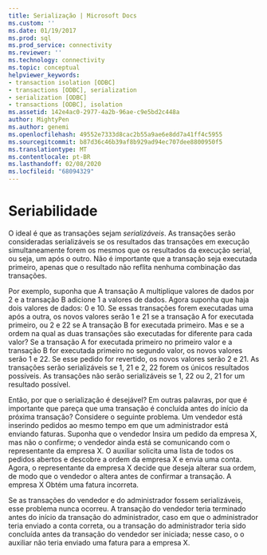 ```yaml
---
title: Serialização | Microsoft Docs
ms.custom: ''
ms.date: 01/19/2017
ms.prod: sql
ms.prod_service: connectivity
ms.reviewer: ''
ms.technology: connectivity
ms.topic: conceptual
helpviewer_keywords:
- transaction isolation [ODBC]
- transactions [ODBC], serialization
- serialization [ODBC]
- transactions [ODBC], isolation
ms.assetid: 142e4ac0-2977-4a2b-96ae-c9e5bd2c448a
author: MightyPen
ms.author: genemi
ms.openlocfilehash: 49552e7333d8cac2b55a9ae6e8dd7a41ff4c5955
ms.sourcegitcommit: b87d36c46b39af8b929ad94ec707dee8800950f5
ms.translationtype: MT
ms.contentlocale: pt-BR
ms.lasthandoff: 02/08/2020
ms.locfileid: "68094329"
---
```

# <a name="serializability"></a>Seriabilidade
O ideal é que as transações sejam *serializáveis*. As transações serão consideradas serializáveis se os resultados das transações em execução simultaneamente forem os mesmos que os resultados da execução serial, ou seja, um após o outro. Não é importante que a transação seja executada primeiro, apenas que o resultado não reflita nenhuma combinação das transações.  
  
 Por exemplo, suponha que A transação A multiplique valores de dados por 2 e a transação B adicione 1 a valores de dados. Agora suponha que haja dois valores de dados: 0 e 10. Se essas transações forem executadas uma após a outra, os novos valores serão 1 e 21 se a transação A for executada primeiro, ou 2 e 22 se A transação B for executada primeiro. Mas e se a ordem na qual as duas transações são executadas for diferente para cada valor? Se a transação A for executada primeiro no primeiro valor e a transação B for executada primeiro no segundo valor, os novos valores serão 1 e 22. Se esse pedido for revertido, os novos valores serão 2 e 21. As transações serão serializáveis se 1, 21 e 2, 22 forem os únicos resultados possíveis. As transações não serão serializáveis se 1, 22 ou 2, 21 for um resultado possível.  
  
 Então, por que o serialização é desejável? Em outras palavras, por que é importante que pareça que uma transação é concluída antes do início da próxima transação? Considere o seguinte problema. Um vendedor está inserindo pedidos ao mesmo tempo em que um administrador está enviando faturas. Suponha que o vendedor Insira um pedido da empresa X, mas não o confirme; o vendedor ainda está se comunicando com o representante da empresa X. O auxiliar solicita uma lista de todos os pedidos abertos e descobre a ordem da empresa X e envia uma conta. Agora, o representante da empresa X decide que deseja alterar sua ordem, de modo que o vendedor o altera antes de confirmar a transação. A empresa X Obtém uma fatura incorreta.  
  
 Se as transações do vendedor e do administrador fossem serializáveis, esse problema nunca ocorreu. A transação do vendedor teria terminado antes do início da transação do administrador, caso em que o administrador teria enviado a conta correta, ou a transação do administrador teria sido concluída antes da transação do vendedor ser iniciada; nesse caso, o o auxiliar não teria enviado uma fatura para a empresa X.
